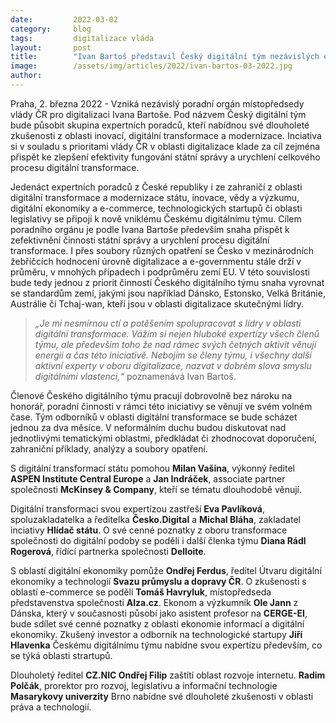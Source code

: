 ```yaml
---
date:         2022-03-02
category:     blog
tags:         digitalizace vláda
layout:       post
title:        "Ivan Bartoš představil Český digitální tým nezávislých expertů, bude radit s digitalizací Česka"
image:        /assets/img/articles/2022/ivan-bartos-03-2022.jpg
author:       
---
```


Praha, 2. března 2022 - Vzniká nezávislý poradní orgán místopředsedy vlády ČR pro digitalizaci Ivana Bartoše. Pod názvem Český digitální tým bude působit skupina expertních poradců, kteří nabídnou své dlouholeté zkušenosti z oblasti inovací, digitální transformace a modernizace. Inciativa si v souladu s prioritami vlády ČR v oblasti digitalizace klade za cíl zejména přispět ke zlepšení efektivity fungování státní správy a urychlení celkového procesu digitální transformace.

Jedenáct expertních poradců z České republiky i ze zahraničí z oblasti digitální transformace a modernizace státu, inovace, vědy a výzkumu, digitální ekonomiky a e-commerce, technologických startupů či oblasti legislativy se připojí k nově vniklému Českému digitálnímu týmu. Cílem poradního orgánu je podle Ivana Bartoše především snaha přispět k zefektivnění činnosti státní správy a urychlení procesu digitální transformace. I přes soubory různých opatření se Česko v mezinárodních žebříčcích hodnocení úrovně digitalizace a e-governmentu stále drží v průměru, v mnohých případech i podprůměru zemí EU. V této souvislosti bude tedy jednou z priorit činností Českého digitálního týmu snaha vyrovnat se standardům zemí, jakými jsou například Dánsko, Estonsko, Velká Británie, Austrálie či Tchaj-wan, kteří jsou v oblasti digitalizace skutečnými lídry.

> *„Je mi nesmírnou ctí a potěšením spolupracovat s lídry v oblasti digitální transformace. Vážím si nejen hluboké expertízy všech členů týmu, ale především toho že nad rámec svých četných aktivit věnují energii a čas této iniciativě. Nebojím se členy týmu, i všechny další aktivní experty v oboru digitalizace, nazvat v dobrém slova smyslu digitálními vlastenci,“* poznamenává Ivan Bartoš.

Členové Českého digitálního týmu pracují dobrovolně bez nároku na honorář, poradní činnosti v rámci této iniciativy se věnují ve svém volném čase. Tým odborníků v oblasti digitální transformace se bude scházet jednou za dva měsíce. V neformálním duchu budou diskutovat nad jednotlivými tematickými oblastmi, předkládat či zhodnocovat doporučení, zahraniční příklady, analýzy a soubory opatření.

S digitální transformací státu pomohou **Milan Vašina**, výkonný ředitel **ASPEN Institute Central Europe** a **Jan Indráček**, associate partner společnosti **McKinsey & Company**, kteří se tématu dlouhodobě věnují.

Digitální transformaci svou expertízou zastřeší **Eva Pavlíková**, spoluzakladatelka a ředitelka **Česko.Digital** a **Michal Bláha**, zakladatel inciativy **Hlídač státu**. O své cenné poznatky z oboru transformace společnosti do digitální podoby se podělí i další členka týmu **Diana Rádl Rogerová**, řídící partnerka společnosti **Delloite**. 

S oblastí digitální ekonomiky pomůže **Ondřej Ferdus**, ředitel Útvaru digitální ekonomiky a technologií **Svazu průmyslu a dopravy ČR**. O zkušenosti s oblastí e-commerce se podělí **Tomáš Havryluk**, místopředseda představenstva společnosti **Alza.cz**. Ekonom a výzkumník **Ole Jann** z Dánska, který v současnosti působí jako asistent profesor na **CERGE-EI**, bude sdílet své cenné poznatky z oblasti ekonomie informací a digitální ekonomiky. Zkušený investor a odborník na technologické startupy **Jiří Hlavenka** Českému digitálnímu týmu nabídne svou expertízu především, co se týká oblasti strartupů.

Dlouholetý ředitel **CZ.NIC Ondřej Filip** zaštítí oblast rozvoje internetu. **Radim Polčák**, prorektor pro rozvoj, legislativu a informační technologie **Masarykovy univerzity** Brno nabídne své dlouholeté zkušenosti v oblasti práva a technologií.


